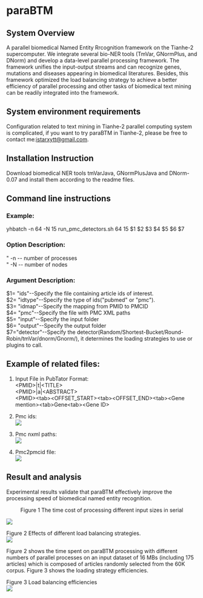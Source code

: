 # paraBTM
## System Overview
A parallel biomedical Named Entity Rrcognition framework on the Tianhe-2 supercomputer. We integrate several bio-NER tools (TmVar, GNormPlus, and DNorm) and develop a data-level parallel processing framework. The framework unifies the input-output streams and can recognize genes, mutations and diseases appearing in biomedical literatures. Besides, this framework optimized the load balancing strategy to achieve a better efficiency of parallel processing and other tasks of biomedical text mining can be readily integrated into the framework.  
## System environment requirements 
Configuration related to text mining in Tianhe-2 parallel computing system is complicated, if you want to try paraBTM in Tianhe-2, please be free to contact me:istarxytt@gmail.com.
## Installation Instruction 
Download biomedical NER tools tmVarJava, GNormPlusJava and DNorm-0.07 and install them according to the readme files.
## Command line instructions  

### Example:
yhbatch -n 64 -N 15 run_pmc_detectors.sh 64 15 $1 $2 $3 $4 $5 $6 $7
### Option Description:
"	-n -- number of processes  
"	-N -- number of nodes  

### Argument Description:
$1= "ids"--Specify the file containing article ids of interest.  
$2= "idtype"--Specify the type of ids("pubmed" or "pmc").  
$3= "idmap"--Specify the mapping from PMID to PMCID  
$4= "pmc"--Specify the file with PMC XML paths  
$5= "input"--Specify the input folder  
$6= "output"--Specify the output folder  
$7="detector"--Specify the detector(Random/Shortest-Bucket/Round-Robin/tmVar/dnorm/Gnorm/), it determines the loading strategies to use or plugins to call.  
 
## Example of related files:
1.	Input File in PubTator Format:  
	\<PMID\>|t|\<TITLE\>  
	\<PMID\>|a|\<ABSTRACT\>  
	\<PMID\>\<tab\>\<OFFSET_START\>\<tab\>\<OFFSET_END\>\<tab\>\<Gene mention\>\<tab\>Gene\<tab\>\<Gene ID\>  
2.	Pmc ids:  
![](https://github.com/biotm/paraBTM/raw/master/images/pic1.png) 


3.	Pmc nxml paths:  
![](https://github.com/biotm/paraBTM/raw/master/images/pic2.png) 

 
4.	Pmc2pmcid file:  
![](https://github.com/biotm/paraBTM/raw/master/images/pic3.png)

 
## Result and analysis 

Experimental results validate that paraBTM effectively improve the processing speed of biomedical named entity recognition.


 

<p align="center">
Figure 1 The time cost of processing different input sizes in serial 	
</p>
 
![](https://github.com/biotm/paraBTM/raw/master/images/pic4.png)  


 
Figure 2 Effects of different load balancing strategies.  
![](https://github.com/biotm/paraBTM/raw/master/images/pic5.png)  



Figure 2 shows the time spent on paraBTM processing with different numbers of parallel processes on an input dataset of 16 MBs (including 175 articles) which is composed of articles randomly selected from the 60K corpus. Figure 3 shows the loading strategy efficiencies.
 
Figure 3 Load balancing efficiencies  
![](https://github.com/biotm/paraBTM/raw/master/images/pic6.png)  


